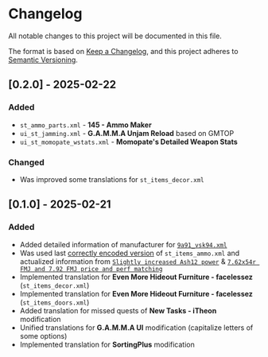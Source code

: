 # Changelog
All notable changes to this project will be documented in this file.

The format is based on [Keep a Changelog](https://keepachangelog.com/en/1.0.0/),
and this project adheres to [Semantic Versioning](https://semver.org/spec/v2.0.0.html).

<!--
Recommendation: for ease of reading, use the following order:
- Added
- Changed
- Deprecated
- Removed
- Fixed
- Security
-->

## [0.2.0] - 2025-02-22
### Added
- `st_ammo_parts.xml` - **145 - Ammo Maker**
- `ui_st_jamming.xml` - **G.A.M.M.A Unjam Reload** based on GMTOP
- `ui_st_momopate_wstats.xml` - **Momopate's Detailed Weapon Stats**

### Changed
- Was improved some translations for `st_items_decor.xml`

## [0.1.0] - 2025-02-21
### Added
- Added detailed information of manufacturer for [`9a91_vsk94.xml`](https://www.moddb.com/mods/stalker-anomaly/addons/9a91-and-vsk-94-reanimation)
- Was used last [correctly encoded version](https://github.com/Grokitach/Stalker_GAMMA/commit/f628ac95ea6e93bf3d283a931f81b6193f5d6fe9) of `st_items_ammo.xml` and actualized information from [`Slightly increased Ash12 power`](https://github.com/Grokitach/Stalker_GAMMA/commit/5839a019691fffe7276b09805d00817a4861542c) & [`7.62x54r FMJ and 7.92 FMJ price and perf matching`](https://github.com/Grokitach/Stalker_GAMMA/commit/88dae6f58a5b8020a92d4567909a8c1e9511f909)
- Implemented translation for **Even More Hideout Furniture - facelessez** (`st_items_decor.xml`)
- Implemented translation for **Even More Hideout Furniture - facelessez** (`st_items_doors.xml`)
- Added translation for missed quests of **New Tasks - iTheon** modification
- Unified translations for **G.A.M.M.A UI** modification (capitalize letters of some options)
- Implemented translation for **SortingPlus** modification
